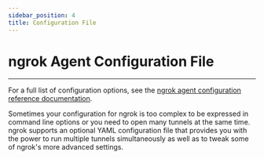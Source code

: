 ```yaml
---
sidebar_position: 4
title: Configuration File
---
```


# ngrok Agent Configuration File
--------------------

For a full list of configuration options, see the [ngrok agent configuration reference documentation](/ngrok-agent/config).

Sometimes your configuration for ngrok is too complex to be expressed in command line options or you need to open many tunnels at the same time. ngrok supports an optional YAML configuration file that provides you with the power to run multiple tunnels simultaneously as well as to tweak some of ngrok's more advanced settings.

